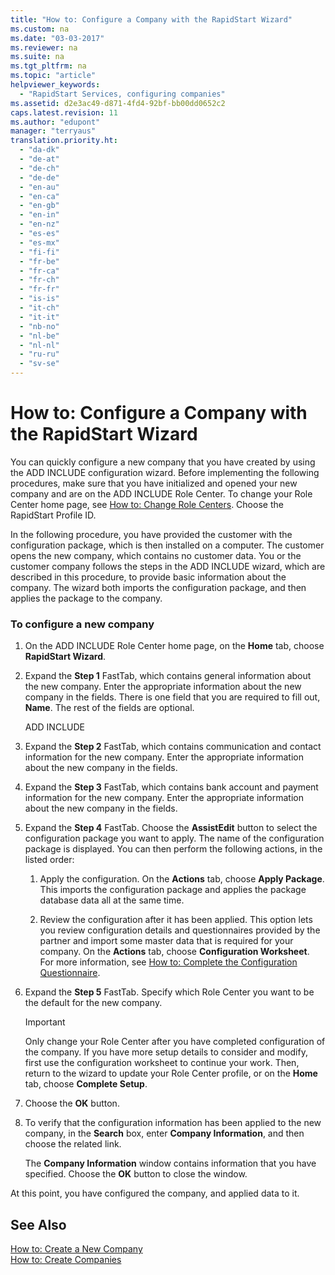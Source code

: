 ```yaml
---
title: "How to: Configure a Company with the RapidStart Wizard"
ms.custom: na
ms.date: "03-03-2017"
ms.reviewer: na
ms.suite: na
ms.tgt_pltfrm: na
ms.topic: "article"
helpviewer_keywords: 
  - "RapidStart Services, configuring companies"
ms.assetid: d2e3ac49-d871-4fd4-92bf-bb00dd0652c2
caps.latest.revision: 11
ms.author: "edupont"
manager: "terryaus"
translation.priority.ht: 
  - "da-dk"
  - "de-at"
  - "de-ch"
  - "de-de"
  - "en-au"
  - "en-ca"
  - "en-gb"
  - "en-in"
  - "en-nz"
  - "es-es"
  - "es-mx"
  - "fi-fi"
  - "fr-be"
  - "fr-ca"
  - "fr-ch"
  - "fr-fr"
  - "is-is"
  - "it-ch"
  - "it-it"
  - "nb-no"
  - "nl-be"
  - "nl-nl"
  - "ru-ru"
  - "sv-se"
---
```

# How to: Configure a Company with the RapidStart Wizard
You can quickly configure a new company that you have created by using the ADD INCLUDE<!--[!INCLUDE[rim](../Roles/includes/rim_md.md)]--> configuration wizard. Before implementing the following procedures, make sure that you have initialized and opened your new company and are on the ADD INCLUDE<!--[!INCLUDE[rim](../Roles/includes/rim_md.md)]--> Role Center. To change your Role Center home page, see [How to: Change Role Centers](../GettingStarted/how-to-change-role-centers.md). Choose the RapidStart Profile ID.  
  
 In the following procedure, you have provided the customer with the configuration package, which is then installed on a computer. The customer opens the new company, which contains no customer data. You or the customer company follows the steps in the ADD INCLUDE<!--[!INCLUDE[rim](../Roles/includes/rim_md.md)]--> wizard, which are described in this procedure, to provide basic information about the company. The wizard both imports the configuration package, and then applies the package to the company.  
  
### To configure a new company  
  
1.  On the ADD INCLUDE<!--[!INCLUDE[rim](../Roles/includes/rim_md.md)]--> Role Center home page, on the **Home** tab, choose **RapidStart Wizard**.  
  
2.  Expand the **Step 1** FastTab, which contains general information about the new company. Enter the appropriate information about the new company in the fields. There is one field that you are required to fill out, **Name**. The rest of the fields are optional.  
  
     ADD INCLUDE<!--[!INCLUDE[bp_fieldhelp]()]-->  
  
3.  Expand the **Step 2** FastTab, which contains communication and contact information for the new company. Enter the appropriate information about the new company in the fields.  
  
4.  Expand the **Step 3** FastTab, which contains bank account and payment information for the new company. Enter the appropriate information about the new company in the fields.  
  
5.  Expand the **Step 4** FastTab. Choose the **AssistEdit** button to select the configuration package you want to apply. The name of the configuration package is displayed. You can then perform the following actions, in the listed order:  
  
    1.  Apply the configuration. On the **Actions** tab, choose **Apply Package**. This imports the configuration package and applies the package database data all at the same time.  
  
    2.  Review the configuration after it has been applied. This option lets you review configuration details and questionnaires provided by the partner and import some master data that is required for your company. On the **Actions** tab, choose **Configuration Worksheet**. For more information, see [How to: Complete the Configuration Questionnaire](../SetupAndAdministration/how-to-complete-the-configuration-questionnaire.md).  
  
6.  Expand the **Step 5** FastTab. Specify which Role Center you want to be the default for the new company.  
  
    > [!IMPORTANT]  
    >  Only change your Role Center after you have completed configuration of the company. If you have more setup details to consider and modify, first use the configuration worksheet to continue your work. Then, return to the wizard to update your Role Center profile, or on the **Home** tab, choose **Complete Setup**.  
  
7.  Choose the **OK** button.  
  
8.  To verify that the configuration information has been applied to the new company, in the **Search** box, enter **Company Information**, and then choose the related link.  
  
     The **Company Information** window contains information that you have specified. Choose the **OK** button to close the window.  
  
 At this point, you have configured the company, and applied data to it.  
  
## See Also  
 [How to: Create a New Company](../SetupAndAdministration/how-to-create-a-new-company.md)   
 [How to: Create Companies](../Topic/How%20to:%20Create%20Companies.md)